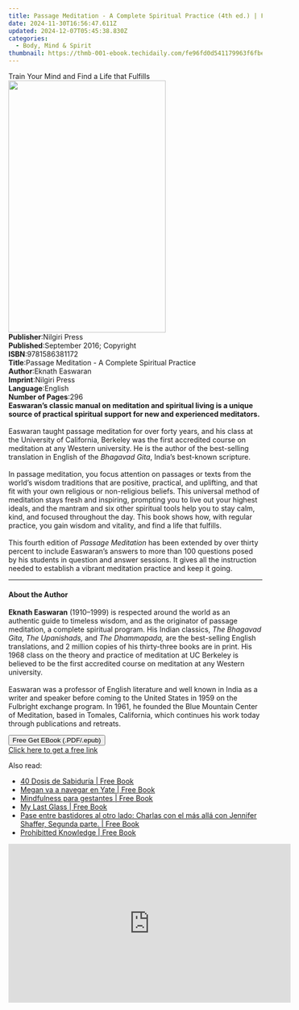```yaml
---
title: Passage Meditation - A Complete Spiritual Practice (4th ed.) | Free Book
date: 2024-11-30T16:56:47.611Z
updated: 2024-12-07T05:45:38.830Z
categories:
  - Body, Mind & Spirit
thumbnail: https://thmb-001-ebook.techidaily.com/fe96fd0d541179963f6fbe77806f7aa76fadadba2b9a05bc0a8d3d793cee02a2.jpg
---
```

<main id="book-container">
  <div class="flex flex-col">
    <div class="book-brief flex-1 py-6 px-4 sm:p-6 md:py-10 md:px-8">
      <!-- brief-->
      <div class="book-brief-main">
        Train Your Mind and Find a Life that Fulfills
      </div>
    </div>
    <div
      class="book-meta-info flex-1 grid gap-4 col-start-1 col-end-3 row-start-1 sm:mb-6 sm:grid-cols-4 lg:gap-6 lg:col-start-2 lg:row-end-6 lg:row-span-6 lg:mb-0"
    >
      <div
        class="book-meta-info-left place-content-center mt-4 p-4 text-sm leading-6 col-start-2 col-span-2 dark:text-slate-400"
      >
        <img
          class="w-full h-500 object-cover rounded-lg sm:h-255 sm:col-span-2 lg:col-span-full"
          src="https://img-001-ebook.techidaily.com/cfc8fe35bb1734ea45c8379ba3bacb2de1bbdfb8bb0240d3a816c600169bde56.jpg"
          alt=""
          width="312"
          height="500"
        />
      </div>
      <div
        class="book-meta-info-right mt-2 col-start-1 row-start-2 col-span-3 self-center"
      >
        <!-- meta data  -->
        <div class="flex flex-col px-4 md:px-8">
          <div class="flex-1">
            <strong>Publisher</strong>:<span class="px-2">Nilgiri Press</span>
          </div>
          <div class="flex-1">
            <strong>Published</strong>:<span class="px-2"
              >September 2016; Copyright</span
            >
          </div>
          <div class="flex-1">
            <strong>ISBN</strong>:<span class="px-2">9781586381172</span>
          </div>
          <div class="flex-1">
            <strong>Title</strong>:<span class="px-2"
              >Passage Meditation - A Complete Spiritual Practice</span
            >
          </div>
          <div class="flex-1">
            <strong>Author</strong>:<span class="px-2">Eknath Easwaran</span>
          </div>
          <div class="flex-1">
            <strong>Imprint</strong>:<span class="px-2">Nilgiri Press</span>
          </div>
          <div class="flex-1">
            <strong>Language</strong>:<span class="px-2">English</span>
          </div>
          <div class="flex-1">
            <strong>Number of Pages</strong>:<span class="px-2">296</span>
          </div>
        </div>
      </div>
    </div>
    <div class="book-description flex-1 py-6 px-4 sm:p-6 md:py-10 md:px-8">
      <div class="book-description-main">
        <div accordion-content="" id="description">
          <b
            >Easwaran’s classic manual on meditation and spiritual living is a
            unique source of practical spiritual support for new and experienced
            meditators.</b
          ><br /><br />Easwaran taught passage meditation for over forty years,
          and his class at the University of California, Berkeley was the first
          accredited course on meditation at any Western university. He is the
          author of the best-selling translation in English of the&nbsp;<i
            >Bhagavad Gita</i
          >, India’s best-known scripture.<br /><br />In passage meditation, you
          focus attention on passages or texts from the world’s wisdom
          traditions that are positive, practical, and uplifting, and that fit
          with your own religious or non-religious beliefs. This universal
          method of meditation stays fresh and inspiring, prompting you to live
          out your highest ideals, and the mantram and six other spiritual tools
          help you to stay calm, kind, and focused throughout the day. This book
          shows how, with regular practice, you gain wisdom and vitality, and
          find a life that fulfills.<br /><br />This fourth edition of&nbsp;<i
            >Passage Meditation</i
          >&nbsp;has been extended by over thirty percent to include Easwaran’s
          answers to more than 100 questions posed by his students in question
          and answer sessions. It gives all the instruction needed to establish
          a vibrant meditation practice and keep it going.
        </div>
        <div class="accordion-fader"></div>
      </div>
    </div>
    <div class="book-excerpts flex-1 py-6 px-4 sm:p-6 md:py-10 md:px-8">
      <!-- excerpts-->
      <div class="book-excerpts-main">
        <hr />
        <h4 class="placeholder placeholder-heading">
          <span>About the Author</span>
        </h4>
        <p>
          <b>Eknath Easwaran</b> (1910–1999) is respected around the world as an
          authentic guide to timeless wisdom, and as the originator of passage
          meditation, a complete spiritual program. His Indian classics,
          <i>The Bhagavad Gita, The Upanishads,</i> and
          <i>The Dhammapada,</i> are the best-selling English translations, and
          2 million copies of his thirty-three books are in print. His 1968
          class on the theory and practice of meditation at UC Berkeley is
          believed to be the first accredited course on meditation at any
          Western university.<br /><br />Easwaran was a professor of English
          literature and well known in India as a writer and speaker before
          coming to the United States in 1959 on the Fulbright exchange program.
          In 1961, he founded the Blue Mountain Center of Meditation, based in
          Tomales, California, which continues his work today through
          publications and retreats.
        </p>
      </div>
    </div>
    <div
      class="book-about-author flex-1 py-6 px-4 sm:p-6 md:py-10 md:px-8"
    ></div>
    <div class="book-free-get flex-1 py-6 px-4 sm:p-6 md:py-10 md:px-8">
      <button
        id="btn-free-get"
        class="bg-blue-500 hover:bg-blue-700 text-white font-bold py-2 px-4 rounded"
      >
        Free Get EBook (.PDF/.epub)
      </button>
      <div id="countdown-display" class="px-2 text-lg mt-2"></div>
      <a
        id="free-link"
        class="hidden bg-blue-500 hover:bg-blue-700 text-white font-bold py-2 px-4 rounded"
        href="https://www.ebooks.com/en-us/book/96466876/passage-meditation-a-complete-spiritual-practice/eknath-easwaran/"
        target="_blank"
        >Click here to get a free link</a
      >
    </div>
    <script>
      let countdownTime = 0;
      let countdownInterval = null;
      document
        .getElementById('btn-free-get')
        .addEventListener('click', startCountdown);
      function startCountdown() {
        countdownTime = new Date().getTime() + 60000 * 3;
        countdownInterval = setInterval(updateCountdown, 1000);
        document.getElementById('btn-free-get').disabled = true;
        document
          .getElementById('btn-free-get')
          .classList.add('bg-gray-500', 'cursor-not-allowed');
      }
      function updateCountdown() {
        let currentTime = new Date().getTime();
        let timeLeft = countdownTime - currentTime;
        let secondsLeft = Math.floor(timeLeft / 1000);
        document.getElementById('countdown-display').innerHTML =
          `Remaining time: ${secondsLeft} seconds.`;
        if (secondsLeft <= 0) {
          clearInterval(countdownInterval);
          document.getElementById('btn-free-get').classList.add('hidden');
          document.getElementById('free-link').classList.remove('hidden');
          document.getElementById('countdown-display').innerHTML = '';
        }
      }
    </script>
  </div>
</main>

<ins class="adsbygoogle"
      style="display:block"
      data-ad-client="ca-pub-7571918770474297"
      data-ad-slot="8358498916"
      data-ad-format="auto"
      data-full-width-responsive="true"></ins>
    

<span class="atpl-alsoreadstyle">Also read:</span>
<div><ul>
<li><a href="https://novels-ebooks.techidaily.com/210102657-9781071553459-40-dosis-de-sabiduria/"><u>40 Dosis de Sabiduría | Free Book</u></a></li>
<li><a href="https://novels-ebooks.techidaily.com/210102919-9781071554289-megan-va-a-navegar-en-yate/"><u>Megan va a navegar en Yate | Free Book</u></a></li>
<li><a href="https://novels-ebooks.techidaily.com/210102822-9781071558683-mindfulness-para-gestantes/"><u>Mindfulness para gestantes | Free Book</u></a></li>
<li><a href="https://novels-ebooks.techidaily.com/210102823-9781071557112-my-last-glass/"><u>My Last Glass | Free Book</u></a></li>
<li><a href="https://novels-ebooks.techidaily.com/210102692-9781071553961-pase-entre-bastidores-al-otro-lado-charlas-con-el-mas-alla-con-jennifer-shaffer-segunda-parte/"><u>Pase entre bastidores al otro lado: Charlas con el más allá con Jennifer Shaffer, Segunda parte. | Free Book</u></a></li>
<li><a href="https://novels-ebooks.techidaily.com/210102840--prohibitted-knowledge/"><u>Prohibitted Knowledge | Free Book</u></a></li>
</ul></div>

<!-- affiliate ads begin -->
<iframe width="560" height="315" src="https://www.youtube.com/embed/0nGlyEL5K6Y?si=3KZhTTBvKcPmyS68" title="YouTube video player" frameborder="0" allow="accelerometer; autoplay; clipboard-write; encrypted-media; gyroscope; picture-in-picture; web-share" referrerpolicy="strict-origin-when-cross-origin" allowfullscreen></iframe>
<!-- affiliate ads end -->

